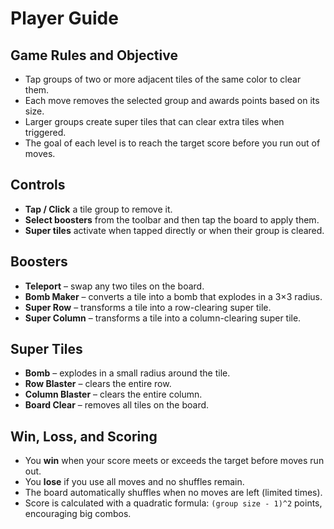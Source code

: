 # Player Guide

## Game Rules and Objective
- Tap groups of two or more adjacent tiles of the same color to clear them.
- Each move removes the selected group and awards points based on its size.
- Larger groups create super tiles that can clear extra tiles when triggered.
- The goal of each level is to reach the target score before you run out of moves.

## Controls
- **Tap / Click** a tile group to remove it.
- **Select boosters** from the toolbar and then tap the board to apply them.
- **Super tiles** activate when tapped directly or when their group is cleared.

## Boosters
- **Teleport** – swap any two tiles on the board.
- **Bomb Maker** – converts a tile into a bomb that explodes in a 3×3 radius.
- **Super Row** – transforms a tile into a row-clearing super tile.
- **Super Column** – transforms a tile into a column-clearing super tile.

## Super Tiles
- **Bomb** – explodes in a small radius around the tile.
- **Row Blaster** – clears the entire row.
- **Column Blaster** – clears the entire column.
- **Board Clear** – removes all tiles on the board.

## Win, Loss, and Scoring
- You **win** when your score meets or exceeds the target before moves run out.
- You **lose** if you use all moves and no shuffles remain.
- The board automatically shuffles when no moves are left (limited times).
- Score is calculated with a quadratic formula: `(group size - 1)^2` points, encouraging big combos.
